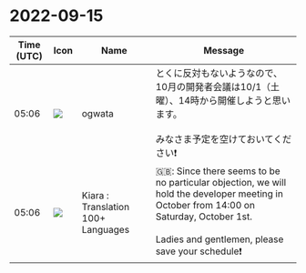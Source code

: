 # 2022-09-15

|Time (UTC)|Icon|Name|Message|
|---|---|---|---|
|05:06|![](https://avatars.slack-edge.com/2019-11-22/845042642576_070441337abaca9fb7b3_72.png)|ogwata|とくに反対もないようなので、10月の開発者会議は10/1（土曜）、14時から開催しようと思います。<br><br>みなさま予定を空けておいてください❗|
|05:06|![](https://avatars.slack-edge.com/2021-08-02/2324149410423_2aa7423c4133ecb9f168_72.png)|Kiara : Translation 100+ Languages|🇬🇧: Since there seems to be no particular objection, we will hold the developer meeting in October from 14:00 on Saturday, October 1st.<br><br>Ladies and gentlemen, please save your schedule❗|
